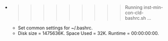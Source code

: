 * >>>>>>>>> Running inst-min-con-cld-bashrc.sh ...
  * Set common settings for ~/.bashrc.
  * Disk size = 1475636K. Space Used = 32K. Runtime = 00:00:00:00.
